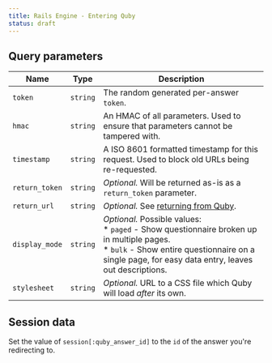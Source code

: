 ```yaml
---
title: Rails Engine - Entering Quby
status: draft
---
```


## Query parameters

Name                  | Type      | Description
----------------------|-----------|--------------
`token`               | `string`  | The random generated per-answer `token`.
`hmac`                | `string`  | An HMAC of all parameters. Used to ensure that parameters cannot be tampered with.
`timestamp`           | `string`  | A ISO 8601 formatted timestamp for this request. Used to block old URLs being re-requested.
`return_token`        | `string`  | *Optional.* Will be returned as-is as a `return_token` parameter.
`return_url`          | `string`  | *Optional.* See [returning from Quby](/developer/quby/engine/returning_from/).
`display_mode`        | `string`  | *Optional.* Possible values:<br> * `paged` - Show questionnaire broken up in multiple pages.<br> * `bulk` - Show entire questionnaire on a single page, for easy data entry, leaves out descriptions.
`stylesheet`          | `string`  | *Optional.* URL to a CSS file which Quby will load *after* its own.

## Session data

Set the value of `session[:quby_answer_id]` to the `id` of the answer you're redirecting to.

